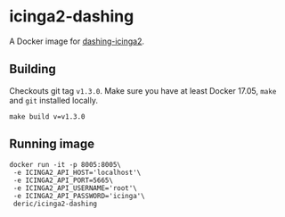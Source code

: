 # icinga2-dashing

A Docker image for [dashing-icinga2](https://github.com/Icinga/dashing-icinga2).

## Building

Checkouts git tag `v1.3.0`. Make sure you have at least Docker 17.05, `make` and `git` installed locally.
```
make build v=v1.3.0
```

## Running image

```
docker run -it -p 8005:8005\
 -e ICINGA2_API_HOST='localhost'\
 -e ICINGA2_API_PORT=5665\
 -e ICINGA2_API_USERNAME='root'\
 -e ICINGA2_API_PASSWORD='icinga'\
 deric/icinga2-dashing
```

